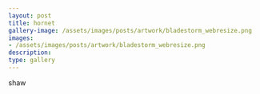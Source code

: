 ```yaml
---
layout: post
title: hornet
gallery-image: /assets/images/posts/artwork/bladestorm_webresize.png
images: 
- /assets/images/posts/artwork/bladestorm_webresize.png
description: 
type: gallery
---
```


shaw

